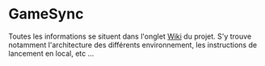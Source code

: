 # GameSync

Toutes les informations se situent dans l'onglet [Wiki](./wiki)  du projet. S'y trouve notamment l'architecture des différents environnement, les instructions de lancement en local, etc ...
